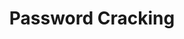 ---
title: Password Cracking
time_start: 2023-04-06T18:00:00.000-05:00
time_close: ""
week_number: 11
credit:
 - Minh Duong
 - Emma Hartman
featured: true
location: Siebel CS 1404 + Zoom
slides: Week 11_ Password Cracking.pdf
recording: "https://youtu.be/cbEh_kER8M0"
tags:
 - crypto
 - password cracking
 - hashing
 - wordlists
 - salting
 - rainbow tables
 - hashcat
---